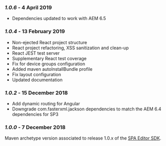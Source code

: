 ### *1.0.6* - 4 April 2019
 * Dependencies updated to work with AEM 6.5

### *1.0.4* - 13 February 2019
* Non-ejected React project structure
* React project refactoring, XSS sanitization and clean-up
* React JEST test server
* Supplementary React test coverage
* Fix for device groups configuration
* Added maven autoInstallBundle profile
* Fix layout configuration
* Updated documentation


### *1.0.2* - 15 December 2018
* Add dynamic routing for Angular
* Downgrade com.fasterxml.jackson dependencies to match the AEM 6.4 dependencies for SP3

### *1.0.0* - 7 December 2018

Maven archetype version associated to release 1.0.x of the [SPA Editor SDK](https://helpx.adobe.com/experience-manager/6-4/sites/developing/user-guide.html?topic=/experience-manager/6-4/sites/developing/morehelp/spa.ug.js).